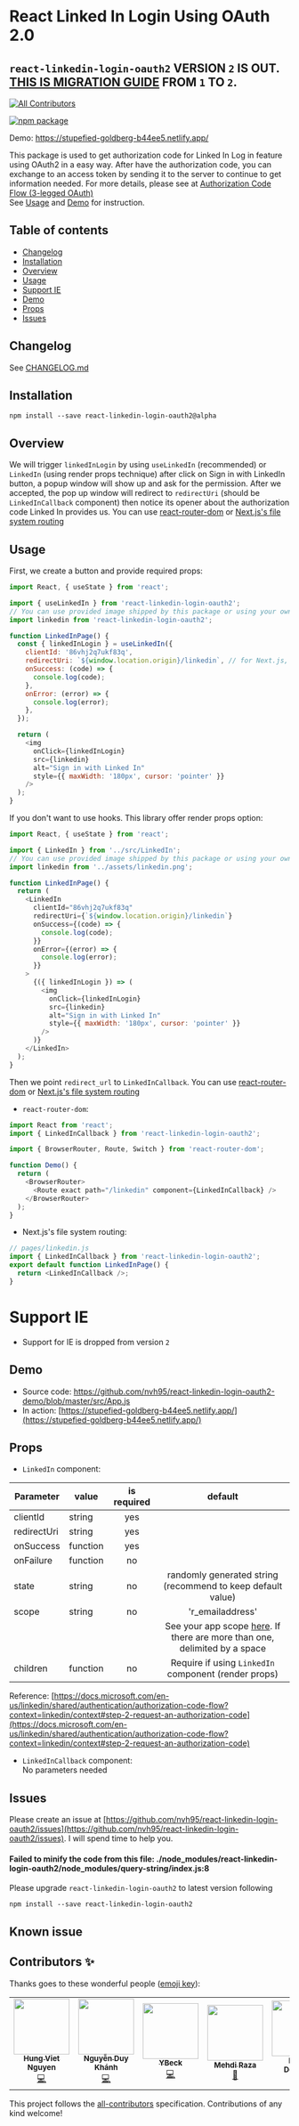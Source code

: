 # React Linked In Login Using OAuth 2.0

## `react-linkedin-login-oauth2` VERSION `2` IS OUT. [THIS IS MIGRATION GUIDE](./MIGRATION-from-1-to-2.md) FROM `1` TO `2`.

<!-- ALL-CONTRIBUTORS-BADGE:START - Do not remove or modify this section -->

[![All Contributors](https://img.shields.io/badge/all_contributors-7-orange.svg?style=flat-square)](#contributors-)

<!-- ALL-CONTRIBUTORS-BADGE:END -->

[![npm package][npm-badge]][npm]

[npm-badge]: https://img.shields.io/npm/v/react-linkedin-login-oauth2.png
[npm]: https://www.npmjs.org/package/react-linkedin-login-oauth2

Demo: https://stupefied-goldberg-b44ee5.netlify.app/

This package is used to get authorization code for Linked In Log in feature using OAuth2 in a easy way. After have the authorization code, you can exchange to an access token by sending it to the server to continue to get information needed. For more details, please see at [Authorization Code Flow (3-legged OAuth)](https://docs.microsoft.com/en-us/linkedin/shared/authentication/authorization-code-flow)  
See [Usage](#usage) and [Demo](#demo) for instruction.

## Table of contents

- [Changelog](#changelog)
- [Installation](#installation)
- [Overview](#overview)
- [Usage](#usage)
- [Support IE](#support-ie)
- [Demo](#demo)
- [Props](#props)
- [Issues](#issues)

## Changelog

See [CHANGELOG.md](https://github.com/nvh95/react-linkedin-login-oauth2/blob/master/CHANGELOG.md)

## Installation

```
npm install --save react-linkedin-login-oauth2@alpha
```

## Overview

We will trigger `linkedInLogin` by using `useLinkedIn` (recommended) or `LinkedIn` (using render props technique) after click on Sign in with LinkedIn button, a popup window will show up and ask for the permission. After we accepted, the pop up window will redirect to `redirectUri` (should be `LinkedInCallback` component) then notice its opener about the authorization code Linked In provides us. You can use [react-router-dom](https://reactrouter.com/web) or [Next.js's file system routing](https://nextjs.org/docs/routing/introduction)

## Usage

First, we create a button and provide required props:

```js
import React, { useState } from 'react';

import { useLinkedIn } from 'react-linkedin-login-oauth2';
// You can use provided image shipped by this package or using your own
import linkedin from 'react-linkedin-login-oauth2';

function LinkedInPage() {
  const { linkedInLogin } = useLinkedIn({
    clientId: '86vhj2q7ukf83q',
    redirectUri: `${window.location.origin}/linkedin`, // for Next.js, you can use `${typeof window === 'object' && window.location.origin}/linkedin`
    onSuccess: (code) => {
      console.log(code);
    },
    onError: (error) => {
      console.log(error);
    },
  });

  return (
    <img
      onClick={linkedInLogin}
      src={linkedin}
      alt="Sign in with Linked In"
      style={{ maxWidth: '180px', cursor: 'pointer' }}
    />
  );
}
```

If you don't want to use hooks. This library offer render props option:

```js
import React, { useState } from 'react';

import { LinkedIn } from '../src/LinkedIn';
// You can use provided image shipped by this package or using your own
import linkedin from '../assets/linkedin.png';

function LinkedInPage() {
  return (
    <LinkedIn
      clientId="86vhj2q7ukf83q"
      redirectUri={`${window.location.origin}/linkedin`}
      onSuccess={(code) => {
        console.log(code);
      }}
      onError={(error) => {
        console.log(error);
      }}
    >
      {({ linkedInLogin }) => (
        <img
          onClick={linkedInLogin}
          src={linkedin}
          alt="Sign in with Linked In"
          style={{ maxWidth: '180px', cursor: 'pointer' }}
        />
      )}
    </LinkedIn>
  );
}
```

Then we point `redirect_url` to `LinkedInCallback`. You can use [react-router-dom](https://reactrouter.com/web) or [Next.js's file system routing](https://nextjs.org/docs/routing/introduction)

- `react-router-dom`:

```js
import React from 'react';
import { LinkedInCallback } from 'react-linkedin-login-oauth2';

import { BrowserRouter, Route, Switch } from 'react-router-dom';

function Demo() {
  return (
    <BrowserRouter>
      <Route exact path="/linkedin" component={LinkedInCallback} />
    </BrowserRouter>
  );
}
```

- Next.js's file system routing:

```js
// pages/linkedin.js
import { LinkedInCallback } from 'react-linkedin-login-oauth2';
export default function LinkedInPage() {
  return <LinkedInCallback />;
}
```

# Support IE

- Support for IE is dropped from version `2`

## Demo

- Source code: https://github.com/nvh95/react-linkedin-login-oauth2-demo/blob/master/src/App.js
- In action: [https://stupefied-goldberg-b44ee5.netlify.app/](https://stupefied-goldberg-b44ee5.netlify.app/)

## Props

- `LinkedIn` component:

| Parameter   | value    | is required |                                                                                                default                                                                                                |
| ----------- | -------- | :---------: | :---------------------------------------------------------------------------------------------------------------------------------------------------------------------------------------------------: |
| clientId    | string   |     yes     |                                                                                                                                                                                                       |
| redirectUri | string   |     yes     |                                                                                                                                                                                                       |
| onSuccess   | function |     yes     |                                                                                                                                                                                                       |
| onFailure   | function |     no      |                                                                                                                                                                                                       |
| state       | string   |     no      |                                                                      randomly generated string (recommend to keep default value)                                                                      |
| scope       | string   |     no      |                                                                                           'r_emailaddress'                                                                                            |
|             |          |             | See your app scope [here](https://docs.microsoft.com/en-us/linkedin/shared/authentication/authentication?context=linkedin/context#permission-types). If there are more than one, delimited by a space |
| children    | function |     no      |                                                                         Require if using `LinkedIn` component (render props)                                                                          |

Reference: [https://docs.microsoft.com/en-us/linkedin/shared/authentication/authorization-code-flow?context=linkedin/context#step-2-request-an-authorization-code](https://docs.microsoft.com/en-us/linkedin/shared/authentication/authorization-code-flow?context=linkedin/context#step-2-request-an-authorization-code)

- `LinkedInCallback` component:  
  No parameters needed

## Issues

Please create an issue at [https://github.com/nvh95/react-linkedin-login-oauth2/issues](https://github.com/nvh95/react-linkedin-login-oauth2/issues). I will spend time to help you.

#### Failed to minify the code from this file: ./node_modules/react-linkedin-login-oauth2/node_modules/query-string/index.js:8

Please upgrade `react-linkedin-login-oauth2` to latest version following

```shell
npm install --save react-linkedin-login-oauth2
```

## Known issue

## Contributors ✨

Thanks goes to these wonderful people ([emoji key](https://allcontributors.org/docs/en/emoji-key)):

<!-- ALL-CONTRIBUTORS-LIST:START - Do not remove or modify this section -->
<!-- prettier-ignore-start -->
<!-- markdownlint-disable -->
<table>
  <tr>
    <td align="center"><a href="https://hung.dev"><img src="https://avatars.githubusercontent.com/u/8603085?v=4?s=100" width="100px;" alt=""/><br /><sub><b>Hung Viet Nguyen</b></sub></a><br /><a href="https://github.com/nvh95/react-linkedin-login-oauth2/commits?author=nvh95" title="Code">💻</a></td>
    <td align="center"><a href="https://github.com/Songuku95"><img src="https://avatars.githubusercontent.com/u/9360548?v=4?s=100" width="100px;" alt=""/><br /><sub><b>Nguyễn Duy Khánh</b></sub></a><br /><a href="https://github.com/nvh95/react-linkedin-login-oauth2/commits?author=Songuku95" title="Code">💻</a></td>
    <td align="center"><a href="https://github.com/YBeck"><img src="https://avatars.githubusercontent.com/u/28867948?v=4?s=100" width="100px;" alt=""/><br /><sub><b>YBeck</b></sub></a><br /><a href="https://github.com/nvh95/react-linkedin-login-oauth2/commits?author=YBeck" title="Code">💻</a></td>
    <td align="center"><a href="https://github.com/mehdirazajaffri"><img src="https://avatars.githubusercontent.com/u/10342757?v=4?s=100" width="100px;" alt=""/><br /><sub><b>Mehdi Raza</b></sub></a><br /><a href="#ideas-mehdirazajaffri" title="Ideas, Planning, & Feedback">🤔</a></td>
    <td align="center"><a href="https://www.linkedin.com/in/phillipdenness/"><img src="https://avatars.githubusercontent.com/u/7850970?v=4?s=100" width="100px;" alt=""/><br /><sub><b>Phillip Denness</b></sub></a><br /><a href="https://github.com/nvh95/react-linkedin-login-oauth2/issues?q=author%3AphillipDenness" title="Bug reports">🐛</a></td>
    <td align="center"><a href="https://github.com/deepdil-sp"><img src="https://avatars.githubusercontent.com/u/39123166?v=4?s=100" width="100px;" alt=""/><br /><sub><b>dsp.iam</b></sub></a><br /><a href="https://github.com/nvh95/react-linkedin-login-oauth2/issues?q=author%3Adeepdil-sp" title="Bug reports">🐛</a></td>
    <td align="center"><a href="https://github.com/vitalii-bulyzhyn"><img src="https://avatars.githubusercontent.com/u/46309116?v=4?s=100" width="100px;" alt=""/><br /><sub><b>Vitalii Bulyzhyn</b></sub></a><br /><a href="https://github.com/nvh95/react-linkedin-login-oauth2/commits?author=vitalii-bulyzhyn" title="Code">💻</a></td>
  </tr>
</table>

<!-- markdownlint-restore -->
<!-- prettier-ignore-end -->

<!-- ALL-CONTRIBUTORS-LIST:END -->

This project follows the [all-contributors](https://github.com/all-contributors/all-contributors) specification. Contributions of any kind welcome!
